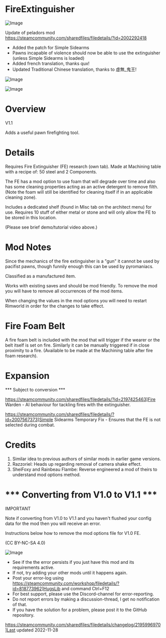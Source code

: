 # FireExtinguisher


![Image](https://i.imgur.com/buuPQel.png)

Update of peladors mod
https://steamcommunity.com/sharedfiles/filedetails/?id=2002292418

- Added the patch for Simple Sidearms
- Pawns incapable of violence should now be able to use the extinguisher (unless Simple Sidearms is loaded)
- Added french translation, thanks qux!
- Updated Traditional Chinese translation, thanks to 虛無_鬼王!

![Image](https://i.imgur.com/pufA0kM.png)

	
![Image](https://i.imgur.com/Z4GOv8H.png)


# Overview
 V1.1

Adds a useful pawn firefighting tool.

# Details


Requires Fire Extinguisher (FE) research (own tab). Made at Machining table with a recipe of: 50 steel and 2 Components.

The FE has a mod option to use foam that will degrade over time and also has some cleaning properties acting as an active detergent to remove filth. (Note the foam will still be identified for cleaning itself if in an applicable cleaning zone).

Includes a dedicated shelf (found in Misc tab on the architect menu) for use. Requires 10 stuff of either metal or stone and will only allow the FE to be stored in this location.

(Please see brief demo/tutorial video above.)

# Mod Notes


Since the mechanics of the fire extinguisher is a "gun" it cannot be used by pacifist pawns, though funnily enough this can be used by pyromaniacs. 

Classified as a manufactured item.

Works with existing saves and should be mod friendly. To remove the mod you will have to remove all occurrences of the mod items.

When changing the values in the mod options you will need to restart Rimworld in order for the changes to take effect.

# Fire Foam Belt


A fire foam belt is included with the mod that will trigger if the wearer or the belt itself is set on fire. Similarly it can be manually triggered if in close proximity to a fire. (Available to be made at the Machining table after fire foam research).

# Expansion
 *** Subject to conversion ***

https://steamcommunity.com/sharedfiles/filedetails/?id=2197425463]Fire Warden - AI behaviour for tackling fires with the extinguisher.

https://steamcommunity.com/sharedfiles/filedetails/?id=2007567373]Simple Sidearms Temporary Fix - Ensures that the FE is not selected during combat.

# Credits


1) Similar idea to previous authors of similar mods in earlier game versions.
2) Razzoriel: Heads up regarding removal of camera shake effect.
3) SheiFoxy and Rainbeau Flambe: Reverse engineered a mod of theirs to understand mod options method.

# *** Converting from V1.0 to V1.1 ***
 IMPORTANT

Note if converting from V1.0 to V1.1 and you haven't flushed your config data for the mod then you will receive an error.

Instructions below how to remove the mod options file for V1.0 FE.

(CC BY-NC-SA 4.0)


![Image](https://i.imgur.com/PwoNOj4.png)



-  See if the the error persists if you just have this mod and its requirements active.
-  If not, try adding your other mods until it happens again.
-  Post your error-log using https://steamcommunity.com/workshop/filedetails/?id=818773962]HugsLib and command Ctrl+F12
-  For best support, please use the Discord-channel for error-reporting.
-  Do not report errors by making a discussion-thread, I get no notification of that.
-  If you have the solution for a problem, please post it to the GitHub repository.



https://steamcommunity.com/sharedfiles/filedetails/changelog/2195996970]Last updated 2022-11-28

